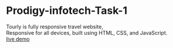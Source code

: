 # Prodigy-infotech-Task-1<br>
Tourly is fully responsive travel website,<br>
Responsive for all devices, built using HTML, CSS, and JavaScript.<br>
[live demo](file:///C:/Users/Maloth%20Divya/Downloads/Prodigy%20WD-TASK%20-1/index.html#home)
